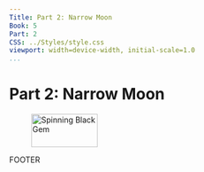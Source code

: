 ```yaml
---
Title: Part 2: Narrow Moon
Book: 5
Part: 2
CSS: ../Styles/style.css
viewport: width=device-width, initial-scale=1.0
...
```

  
# Part 2: Narrow Moon

<figure>
	<img src="../Images/gem.gif" alt="Spinning Black Gem" width="120" height="60" />
</figure>

FOOTER